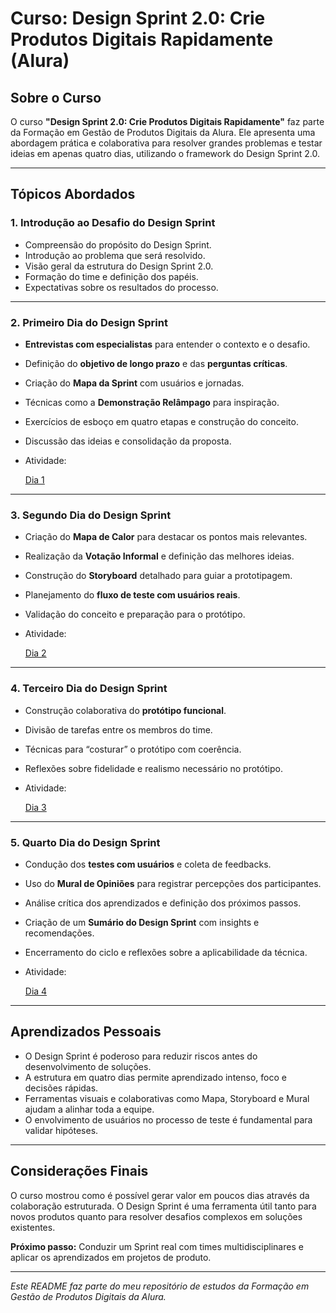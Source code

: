 # Curso: Design Sprint 2.0: Crie Produtos Digitais Rapidamente (Alura)

## Sobre o Curso

O curso **"Design Sprint 2.0: Crie Produtos Digitais Rapidamente"** faz parte da Formação em Gestão de Produtos Digitais da Alura. Ele apresenta uma abordagem prática e colaborativa para resolver grandes problemas e testar ideias em apenas quatro dias, utilizando o framework do Design Sprint 2.0.

---

## Tópicos Abordados

### 1. Introdução ao Desafio do Design Sprint

- Compreensão do propósito do Design Sprint.
- Introdução ao problema que será resolvido.
- Visão geral da estrutura do Design Sprint 2.0.
- Formação do time e definição dos papéis.
- Expectativas sobre os resultados do processo.

---

### 2. Primeiro Dia do Design Sprint

- **Entrevistas com especialistas** para entender o contexto e o desafio.
- Definição do **objetivo de longo prazo** e das **perguntas críticas**.
- Criação do **Mapa da Sprint** com usuários e jornadas.
- Técnicas como a **Demonstração Relâmpago** para inspiração.
- Exercícios de esboço em quatro etapas e construção do conceito.
- Discussão das ideias e consolidação da proposta.
- Atividade:
  
  [Dia 1](Design%20Sprint%202.0/AtividadePraticaDia1.md)
  
---

### 3. Segundo Dia do Design Sprint

- Criação do **Mapa de Calor** para destacar os pontos mais relevantes.
- Realização da **Votação Informal** e definição das melhores ideias.
- Construção do **Storyboard** detalhado para guiar a prototipagem.
- Planejamento do **fluxo de teste com usuários reais**.
- Validação do conceito e preparação para o protótipo.
- Atividade:
  
  [Dia 2](Design%20Sprint%202.0/AtividadePraticaDia2.md)

---

### 4. Terceiro Dia do Design Sprint

- Construção colaborativa do **protótipo funcional**.
- Divisão de tarefas entre os membros do time.
- Técnicas para “costurar” o protótipo com coerência.
- Reflexões sobre fidelidade e realismo necessário no protótipo.
- Atividade:
  
  [Dia 3](Design%20Sprint%202.0/AtividadePraticaDia3.md)
  
---

### 5. Quarto Dia do Design Sprint

- Condução dos **testes com usuários** e coleta de feedbacks.
- Uso do **Mural de Opiniões** para registrar percepções dos participantes.
- Análise crítica dos aprendizados e definição dos próximos passos.
- Criação de um **Sumário do Design Sprint** com insights e recomendações.
- Encerramento do ciclo e reflexões sobre a aplicabilidade da técnica.
- Atividade:
  
  [Dia 4](Design%20Sprint%202.0/AtividadePraticaDia4.md)

---

## Aprendizados Pessoais

- O Design Sprint é poderoso para reduzir riscos antes do desenvolvimento de soluções.
- A estrutura em quatro dias permite aprendizado intenso, foco e decisões rápidas.
- Ferramentas visuais e colaborativas como Mapa, Storyboard e Mural ajudam a alinhar toda a equipe.
- O envolvimento de usuários no processo de teste é fundamental para validar hipóteses.

---

## Considerações Finais

O curso mostrou como é possível gerar valor em poucos dias através da colaboração estruturada. O Design Sprint é uma ferramenta útil tanto para novos produtos quanto para resolver desafios complexos em soluções existentes.

**Próximo passo:** Conduzir um Sprint real com times multidisciplinares e aplicar os aprendizados em projetos de produto.

---

*Este README faz parte do meu repositório de estudos da Formação em Gestão de Produtos Digitais da Alura.*
